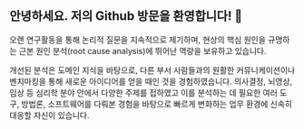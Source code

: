 ## 안녕하세요. 저의 Github 방문을 환영합니다! 👋

오랜 연구활동을 통해 논리적 질문을 지속적으로 제기하며, 현상의 핵심 원인을 규명하는 근본 원인 분석(root cause analysis)에 뛰어난 역량을 보유하고 있습니다. 

개선된 분석은 도메인 지식을 바탕으로, 다른 부서 사람들과의 원활한 커뮤니케이션이나 벤치마킹을 통해 새로운 아이디어를 얻을 때인 것을 경험하였습니다. 의사결정, 뇌영상, 임상 등 심리학 분야 안에서 다양한 주제를 접하였고 이를 분석하는 데 필요한 여러 도구, 방법론, 소프트웨어를 다뤄본 경험을 바탕으로 빠르게 변화하는 업무 환경에 신속히 대응할 자신이 있습니다.
<!--
**jeewon-yoon/jeewon-yoon** is a ✨ _special_ ✨ repository because its `README.md` (this file) appears on your GitHub profile.

Here are some ideas to get you started:

- 🔭 I’m currently working on ...
- 🌱 I’m currently learning ...
- 👯 I’m looking to collaborate on ...
- 🤔 I’m looking for help with ...
- 💬 Ask me about ...
- 📫 How to reach me: ...
- 😄 Pronouns: ...
- ⚡ Fun fact: ...
-->
